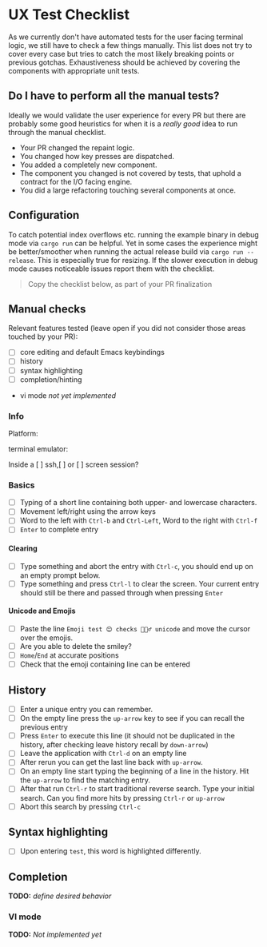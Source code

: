 # UX Test Checklist

As we currently don't have automated tests for the user facing terminal logic, we still have to check a few things manually.
This list does not try to cover every case but tries to catch the most likely breaking points or previous gotchas.
Exhaustiveness should be achieved by covering the components with appropriate unit tests.

## Do I have to perform all the manual tests?

Ideally we would validate the user experience for every PR but there are probably some good heuristics for when it is a *really good* idea to run through the manual checklist.

- Your PR changed the repaint logic.
- You changed how key presses are dispatched.
- You added a completely new component.
- The component you changed is not covered by tests, that uphold a contract for the I/O facing engine.
- You did a large refactoring touching several components at once.

## Configuration

To catch potential index overflows etc. running the example binary in debug mode via `cargo run` can be helpful. Yet in some cases the experience might be better/smoother when running the actual release build via `cargo run --release`. This is especially true for resizing. If the slower execution in debug mode causes noticeable issues report them with the checklist.

> Copy the checklist below, as part of your PR finalization

## Manual checks

Relevant features tested (leave open if you did not consider those areas touched by your PR):

- [ ] core editing and default Emacs keybindings
- [ ] history
- [ ] syntax highlighting
- [ ] completion/hinting
- vi mode *not yet implemented*

### Info

Platform:

terminal emulator:

Inside a [ ] ssh,[ ] or [ ] screen session?

### Basics

- [ ] Typing of a short line containing both upper- and lowercase characters.
- [ ] Movement left/right using the arrow keys
- [ ] Word to the left with `Ctrl-b` and `Ctrl-Left`, Word to the right with `Ctrl-f`
- [ ] `Enter` to complete entry

#### Clearing

- [ ] Type something and abort the entry with `Ctrl-c`, you should end up on an empty prompt below.
- [ ] Type something and press `Ctrl-l` to clear the screen. Your current entry should still be there and passed through when pressing `Enter`

#### Unicode and Emojis

- [ ] Paste the line `Emoji test 😊 checks 🤦🏼‍♂️ unicode` and move the cursor over the emojis.
- [ ] Are you able to delete the smiley?
- [ ] `Home`/`End` at accurate positions
- [ ] Check that the emoji containing line can be entered

## History

- [ ] Enter a unique entry you can remember.
- [ ] On the empty line press the `up-arrow` key to see if you can recall the previous entry
- [ ] Press `Enter` to execute this line (it should not be duplicated in the history, after checking leave history recall by `down-arrow`)
- [ ] Leave the application with `Ctrl-d` on an empty line
- [ ] After rerun you can get the last line back with `up-arrow`.
- [ ] On an empty line start typing the beginning of a line in the history. Hit the `up-arrow` to find the matching entry.
- [ ] After that run `Ctrl-r` to start traditional reverse search. Type your initial search. Can you find more hits by pressing `Ctrl-r` or `up-arrow`
- [ ] Abort this search by pressing `Ctrl-c`

## Syntax highlighting

- [ ] Upon entering `test`, this word is highlighted differently.

## Completion

**TODO:** *define desired behavior*

### VI mode

**TODO:** *Not implemented yet*
